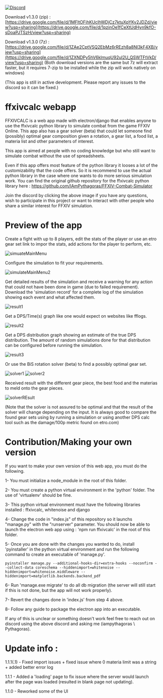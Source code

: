 [![Discord](https://img.shields.io/discord/970724799464738977?color=7289da&label=Discord&logo=discord)](https://discord.gg/mZXKUNy2sw)

Download v1.3.0 (zip) : [https://drive.google.com/file/d/1MFltOFjhKUclhWDjCz7ktuXpYKy2JDZd/view?usp=sharing](https://drive.google.com/file/d/1pzinOe1fCeXtUdHyn9kfO-sDoaPJTSzH/view?usp=sharing)

Download v1.3.0 (7z) : [https://drive.google.com/file/d/1ZAe2CptVSQ2EbMz6rREzh8a8Nl3kF4XB/view?usp=sharing](https://drive.google.com/file/d/1ZXNDPy5hV6klmuqU92uI2U_QSWTFtVkD/view?usp=sharing)
(Both download versions are the same but 7z will extract faster, but it requires 7-zip to be installed while the zip will work natively on windows)

(This app is still in active development. Please report any issues to the discord so it can be fixed.)

# ffxivcalc webapp

FFXIVCALC is a web app made with electron/django that enables anyone to use the ffxivcalc python library to simulate combat from the game FFXIV Online. This app also has a gear solver (beta) that could let someone find (possibly) optimal gear composition given a rotation, a gear list, a food list, a materia list and other parameters of interest.

This app is aimed at people with no coding knowledge but who still want to simulate combat without the use of spreadsheets. 

Even if this app offers most feature of the python library it looses a lot of the customizability that the code offers. So it is recommend to use the actual python library in the case where
one wants to do more serious simulation work. You can find the original github repository for the ffxivcalc python library here : https://github.com/IAmPythagoras/FFXIV-Combat-Simulator

Join the discord by clicking the above image if you have any questions, wish to participate in this project or want to interact with other people who share a similar interest for FFXIV simulation.

# Preview of the app

Create a fight with up to 8 players, edit the stats of the player or use an etro gear set link to impor the stats, add actions for the player to perform, etc.

![simuateMainMenu](https://github.com/IAmPythagoras/ffxivcalcWebApp/assets/62820030/317850cc-9799-4a2f-a6b2-248d560d47a4)

Configure the simulation to fit your requirements. 

![simulateMainMenu2](https://github.com/IAmPythagoras/ffxivcalcWebApp/assets/62820030/a5d5ad7f-ea70-4254-be0d-6da7afe7074f)

Get detailed results of the simulation and receive a warning for any action that could not have been done in game (due to failed requirement). Download the 'simulation record' for a complete log of the simulation showing each event and what affected them.

![result1](https://github.com/IAmPythagoras/ffxivcalcWebApp/assets/62820030/ca492dda-4a08-4788-a460-7213bc60e023)

Get a DPS/Time(s) graph like one would expect on websites like fflogs.

![result2](https://github.com/IAmPythagoras/ffxivcalcWebApp/assets/62820030/0ae20a66-40cc-4c1d-8cac-820f4f66b8e7)

Get a DPS distribution graph showing an estimate of the true DPS distribution. The amount of random simulations done for that distribution can be configured before running the simulation.

![result3](https://github.com/IAmPythagoras/ffxivcalcWebApp/assets/62820030/e9cb14b5-e6ac-4aa9-8b85-6ca9dd9b95ea)

Or use the BiS rotation solver (beta) to find a possibly optimal gear set.

![solver1](https://github.com/IAmPythagoras/ffxivcalcWebApp/assets/62820030/08f106d5-82a8-44be-b969-2b43ec8ac9ff)
![solver2](https://github.com/IAmPythagoras/ffxivcalcWebApp/assets/62820030/33fe3704-cf81-4952-9a12-cc07b09ae2ac)

Received result with the different gear piece, the best food and the materias to meld onto the gear pieces.

![solverREsult](https://github.com/IAmPythagoras/ffxivcalcWebApp/assets/62820030/8ad4a5ce-7686-4910-ac06-1e285032ce36)

(Note that the solver is not assured to be optimal and that the result of the solver will change depending on the input. It is always good to compare
the found gear sets using by running a simulation or using another DPS calc tool such as the damage/100p metric found on etro.com)

# Contribution/Making your own version

If you want to make your own version of this web app, you must do the following.

1- You must initialize a node_module in the root of this folder.

2- You must create a python virtual environment in the 'python' folder. The use of 'virtualenv' should be fine.

3- This python virtual environment must have the following libraries installed : ffxivcalc, whitenoise and django

4- Change the code in "index.js" of this repository so it launchs "manage.py" with the "runserver" parameter. You should now be able to launch the electron web app using : 'npm run ffxivcalc' in the
root of this folder.

5- Once you are done with the changes you wanted to do, install 'pyinstaller' in the python virtual environment and run the following command to create an executable of 'manage.py'.

```
pyinstaller manage.py --additional-hooks-dir=extra-hooks --noconfirm --collect-data coreschema --hiddenimport=whitenoise --hiddenimport=whitenoise.middleware --hiddenimport=matplotlib.backends.backend_pdf
```

6- Run 'manage.exe migrate' to do all db migration (the server will still start if this is not done, but the app will not work properly).

7- Revert the changes done in 'index.js' from step 4 above.

8- Follow any guide to package the electron app into an executable.

If any of this is unclear or something doesn't work feel free to reach out on discord using the above discord and asking me (iampythagoras \ Pythagoras).

# Update info :

1.1.1(.1) - Fixed import issues + fixed issue where 0 materia limit was a string + added better error log

1.1.1 - Added a 'loading' page to fix issue where the server would launch after the page was loaded (resulted in blank page not updating).

1.1.0 - Reworked some of the UI
